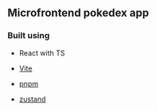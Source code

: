 ## Microfrontend pokedex app

### Built using

- React with TS

- [Vite](https://vitejs.dev/guide/why.html)

- [pnpm](https://pnpm.io/)

- [zustand](https://zustand-demo.pmnd.rs/)
